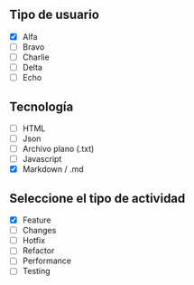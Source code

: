 ## Tipo de usuario
- [x] Alfa
- [ ] Bravo
- [ ] Charlie
- [ ] Delta
- [ ] Echo

## Tecnología
- [ ] HTML
- [ ] Json
- [ ] Archivo plano (.txt)
- [ ] Javascript
- [x] Markdown / .md

## Seleccione el tipo de actividad
- [x] Feature
- [ ] Changes
- [ ] Hotfix
- [ ] Refactor
- [ ] Performance
- [ ] Testing
